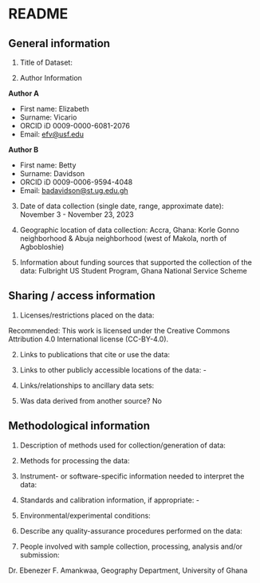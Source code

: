 # README

## General information

1.  Title of Dataset:  

2.  Author Information

**Author A**

- First name: Elizabeth
- Surname: Vicario
- ORCID iD 0009-0000-6081-2076
- Email: efv@usf.edu

**Author B**

- First name: Betty
- Surname: Davidson
- ORCID iD 0009-0006-9594-4048
- Email: badavidson@st.ug.edu.gh


3.  Date of data collection (single date, range, approximate date): 
November 3 - November 23, 2023

4.  Geographic location of data collection:
Accra, Ghana: Korle Gonno neighborhood & Abuja neighborhood (west of Makola,
north of Agbobloshie)

5.  Information about funding sources that supported the collection of
    the data: 
Fulbright US Student Program, Ghana National Service Scheme

## Sharing / access information

1.  Licenses/restrictions placed on the data:  

Recommended: This work is licensed under the Creative Commons Attribution 4.0 International license (CC-BY-4.0). 

2.  Links to publications that cite or use the data: 

3.  Links to other publicly accessible locations of the data: -

4.  Links/relationships to ancillary data sets: 

5.  Was data derived from another source? 
No

## Methodological information

1.  Description of methods used for collection/generation of data:

2.  Methods for processing the data:

3.  Instrument- or software-specific information needed to interpret the
    data: 

4.  Standards and calibration information, if appropriate: -

5.  Environmental/experimental conditions: 

6.  Describe any quality-assurance procedures performed on the data: 

7.  People involved with sample collection, processing, analysis and/or
    submission:

Dr. Ebenezer F. Amankwaa, Geography Department, University of Ghana
